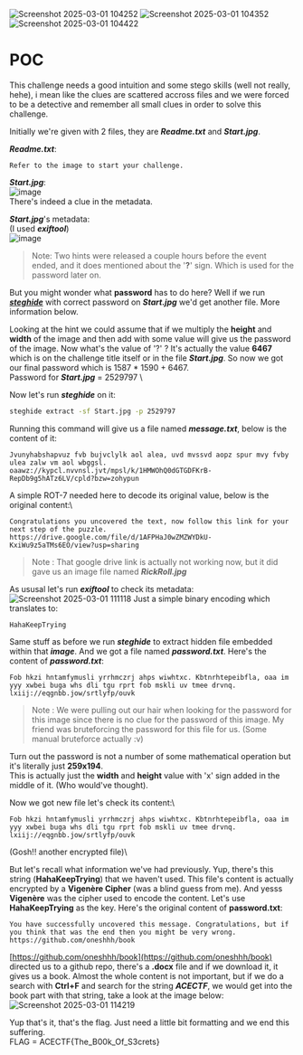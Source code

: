 ![Screenshot 2025-03-01 104252](https://github.com/user-attachments/assets/c67bcaf5-8890-4a76-83ab-e358c20715cf)
![Screenshot 2025-03-01 104352](https://github.com/user-attachments/assets/5a71bd1f-8783-4a55-877b-b63718b7f394)
![Screenshot 2025-03-01 104422](https://github.com/user-attachments/assets/1cd3fa8d-0343-409e-9d7d-03a8756e6644)


# POC
This challenge needs a good intuition and some stego skills (well not really, hehe), i mean like the clues are scattered accross files and we were forced to be a detective and remember all small clues in order to solve this challenge.


Initially we're given with 2 files, they are _**Readme.txt**_ and _**Start.jpg**_.

_**Readme.txt**_:
```text
Refer to the image to start your challenge.
```

_**Start.jpg**_: \
![image](https://github.com/user-attachments/assets/c11470f9-bbf9-463c-8587-d3a61756d545) \
There's indeed a clue in the metadata.

_**Start.jpg**_'s metadata: \
(I used _**exiftool**_) \
![image](https://github.com/user-attachments/assets/02cb3f3b-2d35-4e7c-be23-bd1c882c7b19)
> Note:
> Two hints were released a couple hours before the event ended, and it does mentioned about the '**?**' sign. Which is used for the password later on.

But you might wonder what **password** has to do here? Well if we run [**_steghide_**](https://steghide.sourceforge.net/) with correct password on **_Start.jpg_** we'd get another file. More information below.

‎Looking at the hint we could assume that if we multiply the **height** and **width** of the image and then add with some value will give us the password of the image. Now what's the value of '?' ? It's actually the value **6467** which is on the challenge title itself or in the file _**Start.jpg**_. So now we got our final password which is 1587 * 1590 + 6467. \
Password for _**Start.jpg**_ = 2529797 \

Now let's run _**steghide**_ on it:
```bash
steghide extract -sf Start.jpg -p 2529797
```
Running this command will give us a file named _**message.txt**_, below is the content of it:
```text
Jvunyhabshapvuz fvb bujvclylk aol alea, uvd mvssvd aopz spur mvy fvby ulea zalw vm aol wbggsl.
oaawz://kypcl.nvvnsl.jvt/mpsl/k/1HMWOhQ0dGTGDFKrB-RepDb9g5hATz6LV/cpld?bzw=zohypun
```
A simple ROT-7 needed here to decode its original value, below is the original content:\
```text
Congratulations you uncovered the text, now follow this link for your next step of the puzzle.
https://drive.google.com/file/d/1AFPHaJ0wZMZWYDkU-KxiWu9z5aTMs6EO/view?usp=sharing
```
>Note : That google drive link is actually not working now, but it did gave us an image file named **_RickRoll.jpg_**

As ususal let's run _**exiftool**_ to check its metadata: \
![Screenshot 2025-03-01 111118](https://github.com/user-attachments/assets/2f55facb-ff73-400f-b8b4-e6e58c5f6b11)
Just a simple binary encoding which translates to:
```text
HahaKeepTrying
```

Same stuff as before we run _**steghide**_ to extract hidden file embedded within that _**image**_. And we got a file named _**password.txt**_. Here's the content of _**password.txt**_:
```text
Fob hkzi hntamfymusli yrrhmczrj ahps wiwhtxc. Kbtnrhtepeibfla, oaa im yyy xwbei buga whs dli tgu rprt fob mskli uv tmee drvnq. 
lxiij://eqgnbb.jow/srtlyfp/ouvk
```
>Note : We were pulling out our hair when looking for the password for this image since there is no clue for the password of this image.
> My friend was bruteforcing the password for this file for us. (Some manual bruteforce actually :v)

Turn out the password is not a number of some mathematical operation but it's literally just **259x194**.\
This is actually just the **width** and **height** value with 'x' sign added in the middle of it. (Who would've thought).


Now we got new file let's check its content:\
```text
Fob hkzi hntamfymusli yrrhmczrj ahps wiwhtxc. Kbtnrhtepeibfla, oaa im yyy xwbei buga whs dli tgu rprt fob mskli uv tmee drvnq. 
lxiij://eqgnbb.jow/srtlyfp/ouvk
```
(Gosh!! another encrypted file)\

But let's recall what information we've had previously. Yup, there's this string (**HahaKeepTrying**) that we haven't used. This file's content is actually encrypted by a **Vigenère Cipher** (was a blind guess from me). And yesss **Vigenère** was the cipher used to encode the content. Let's use **HahaKeepTrying** as the key. Here's the original content of **password.txt**:
```text
You have successfully uncovered this message. Congratulations, but if you think that was the end then you might be very wrong. 
https://github.com/oneshhh/book
```

[https://github.com/oneshhh/book](https://github.com/oneshhh/book) directed us to a github repo, there's a **.docx** file and if we download it, it gives us a book. Almost the whole content is not important, but if we do a search with **Ctrl+F** and search for the string **_ACECTF_**, we would get into the book part with that string, take a look at the image below:\
![Screenshot 2025-03-01 114219](https://github.com/user-attachments/assets/d9119f14-02fe-4f45-b408-bd667a7df7cd)


Yup that's it, that's the flag. Just need a little bit formatting and we end this suffering.\
FLAG = ACECTF{The_B00k_Of_S3crets}
